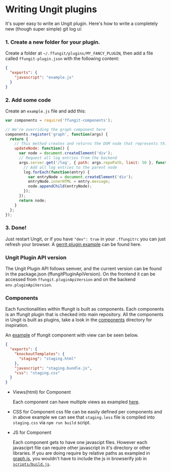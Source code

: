 Writing Ungit plugins
=====================

It's super easy to write an Ungit plugin. Here's how to write a completely new (though super simple) git log ui:

### 1. Create a new folder for your plugin.
Create a folder at `~/.ffungit/plugins/MY_FANCY_PLUGIN`, then add a file called `ffungit-plugin.json` with the following content:
```JSON
{
  "exports": {
    "javascript": "example.js"
  }
}
```

### 2. Add some code
Create an `example.js` file and add this:

```JavaScript
var components = require('ffungit-components');

// We're overriding the graph component here
components.register('graph', function(args) {
  return {
    // This method creates and returns the DOM node that represents this component.
    updateNode: function() {
      var node = document.createElement('div');
      // Request all log entries from the backend
      args.server.get('/log', { path: args.repoPath, limit: 50 }, function(err, log) {
        // Add all log entries to the parent node
        log.forEach(function(entry) {
          var entryNode = document.createElement('div');
          entryNode.innerHTML = entry.message;
          node.appendChild(entryNode);
        });
      });
      return node;
    }
  };
});
```

### 3. Done!
Just restart Ungit, or if you have `"dev": true` in your `.ffungitrc` you can just refresh your browser.  A [gerrit plugin example](https://github.com/FredrikNoren/ffungit-gerrit) can be found here.

### Ungit Plugin API version
The Ungit Plugin API follows semver, and the current version can be found in the package.json (ffungitPluginApiVersion). On the frontend it can be accessed from `ffungit.pluginApiVersion` and on the backend `env.pluginApiVersion`.

### Components

Each functionalities within ffungit is built as components.  Each components is an ffungit plugin that is checked into main repository.  All the components in Ungit is built as plugins, take a look in the [components](https://github.com/FredrikNoren/ffungit/tree/master/components) directory for inspiration.

An [example](https://github.com/FredrikNoren/ffungit/tree/master/components/staging) of ffungit component with view can be seen below.

```JSON
{
  "exports": {
    "knockoutTemplates": {
      "staging": "staging.html"
    },
    "javascript": "staging.bundle.js",
    "css": "staging.css"
  }
}
```

* Views(html) for Component

   Each component can have multiple views as exampled [here](https://github.com/FredrikNoren/ffungit/tree/master/components/dialogs).

* CSS for Component
   css file can be easily defined per components and in above example we can see that `staging.less` file is compiled into `staging.css` via `npm run build` script.

* JS for Component

   Each component gets to have one javascipt files.  However each javasciprt file can require other javascript in it's directory or other libraries.  If you are doing require by relative paths as exampled in [graph.js](https://github.com/FredrikNoren/ffungit/blob/master/components/graph/graph.js), you wouldn't have to include the js in browserify job in [`scripts/build.js`](https://github.com/FredrikNoren/ffungit/blob/master/scripts/build.js).
